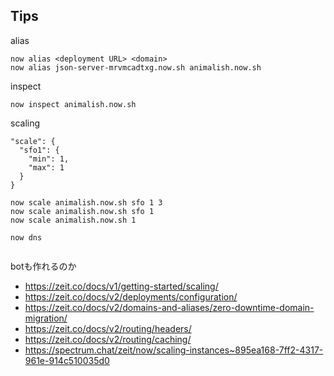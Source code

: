 ## Tips 

alias

```
now alias <deployment URL> <domain>
now alias json-server-mrvmcadtxg.now.sh animalish.now.sh 
```

inspect 

```
now inspect animalish.now.sh
```

scaling

```
"scale": {
  "sfo1": {
    "min": 1,
    "max": 1
  }
}

now scale animalish.now.sh sfo 1 3
now scale animalish.now.sh sfo 1
now scale animalish.now.sh 1
```

```
now dns
```


```

```

botも作れるのか

- https://zeit.co/docs/v1/getting-started/scaling/
- https://zeit.co/docs/v2/deployments/configuration/
- https://zeit.co/docs/v2/domains-and-aliases/zero-downtime-domain-migration/
- https://zeit.co/docs/v2/routing/headers/
- https://zeit.co/docs/v2/routing/caching/
- https://spectrum.chat/zeit/now/scaling-instances~895ea168-7ff2-4317-961e-914c510035d0